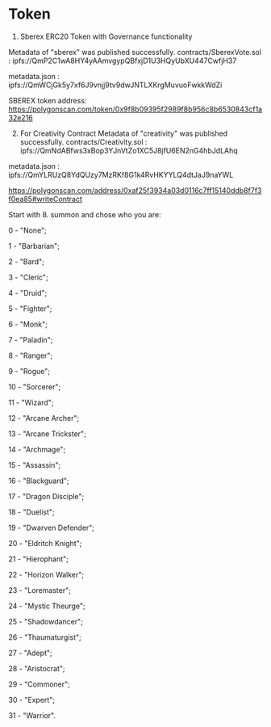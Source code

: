 # Token
1) Sberex ERC20 Token with Governance functionality

Metadata of "sberex" was published successfully.
contracts/SberexVote.sol : 
ipfs://QmP2C1wA8HY4yAAmvgypQBfxjD1U3HQyUbXU447CwfjH37

metadata.json : 
ipfs://QmWCjGk5y7xf6J9vnjj9tv9dwJNTLXKrgMuvuoFwkkWdZi

SBEREX token address:
https://polygonscan.com/token/0x9f8b09395f2989f8b956c8b6530843cf1a32e216

2) For Creativity Contract
Metadata of "creativity" was published successfully.
contracts/Creativity.sol : 
ipfs://QmNdABfws3xBop3YJnVtZo1XC5J8jfU6EN2nG4hbJdLAhq

metadata.json : 
ipfs://QmYLRUzQ8YdQUzy7MzRKf8G1k4RvHKYYLQ4dtJaJ9naYWL

https://polygonscan.com/address/0xaf25f3934a03d0116c7ff15140ddb8f7f3f0ea85#writeContract

Start with 8. summon and chose who you are:

0 - "None";

1 - "Barbarian";

2 - "Bard";

3 - "Cleric";

4 - "Druid";

5 - "Fighter";

6 - "Monk";

7 - "Paladin";

8 - "Ranger";

9 - "Rogue";

10 - "Sorcerer";

11 - "Wizard";

12 - "Arcane Archer";

13 - "Arcane Trickster";

14 - "Archmage";

15 - "Assassin";

16 - "Blackguard";

17 - "Dragon Disciple";

18 - "Duelist";

19 - "Dwarven Defender";

20 - "Eldritch Knight";

21 - "Hierophant";

22 - "Horizon Walker";

23 - "Loremaster";

24 - "Mystic Theurge";

25 - "Shadowdancer";

26 - "Thaumaturgist";

27 - "Adept";

28 - "Aristocrat";

29 - "Commoner";

30 - "Expert";

31 - "Warrior".
